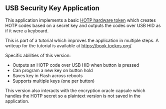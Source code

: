 USB Security Key Application
----------------------------

This application implements a basic
[HOTP hardware token](https://en.wikipedia.org/wiki/HMAC-based_one-time_password)
which creates HOTP codes based on a secret key and outputs the codes over USB
HID as if it were a keyboard.

This is part of a tutorial which improves the application in multiple steps. A
writeup for the tutorial is available at https://book.tockos.org/

Specific abilities of this version:
 * Outputs an HOTP code over USB HID when button is pressed
 * Can program a new key on button hold
 * Saves key in Flash across reboots
 * Supports multiple keys (one per button)

This version also interacts with the encryption oracle capsule which handles
the HOTP secret so a plaintext version is not saved in the application.
